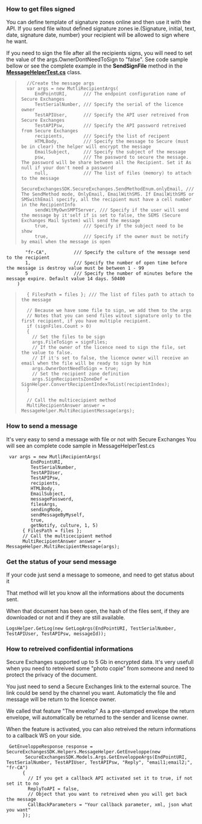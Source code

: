 ### How to get files signed ###
You can define template of signature zones online and then use it with the API.
If you send file witout defined signature zones ie.(Signature, initial, text, date, signature date, number) your recipient will be allowed to sign where he want.

If you need to sign the file after all the recipients signs, you will need to set the value of the args.OwnerDontNeedToSign to "false". See code sample bellow or see the complete example in the **SendSignFile** method in the **[MessageHelperTest.cs](https://github.com/cboivin80/SecureExchangesSDK/blob/master/CodeSample/CodeSample/MessageHelperTest.cs)** class.
>       //Create the message args
>       var args = new MutliRecipientArgs(
>          EndPointURI,      /// The endpoint configuration name of Secure Exchanges
>          TestSerialNumber, /// Specify the serial of the licence owner
>          TestAPIUser,      /// Specify the API user retreived from Secure Exchanges
>          TestAPIPsw,       /// Specify the API password retreived from Secure Exchanges
>          recipients,       /// Specify the list of recipent
>          HTMLBody,         /// Specify the message to Secure (must be in clear) the helper will encrypt the message
>          EmailSubject,     /// Specify the subject of the message
>          psw,              /// The password to secure the message. The password will be share between all the Recipient. Set it As null if your don't need a password
>          null,             /// The list of files (memory) to attach to the message
>          SecureExchangesSDK.SecureExchanges.SendMethodEnum.onlyEmail, /// The SendMethod mode, OnlyEmail, EmailWithSMS. If EmailWithSMS or SMSwithEmail specify, all the recipient must have a cell number in the RecipientInfo
>          sendWitMyOwnSMPTServer, /// Specify if the user will send the message by it'self if is set to false, the SEMS (Secure Exchanges Mail System) will send the message
>          true,             /// Specify if the subject need to be show
>          true,             /// Specify if the owner must be notify by email when the message is open 
           "fr-CA",          /// Specify the culture of the message send to the recipient
           1,                /// Specify the number of open time before the message is destroy value must be between 1 - 99
           5                 /// Specify the number of minutes before the message expire. Default value 14 days. 50400
        )
>       { FilesPath = files }; /// The list of files path to attach to the message
>       
>       // Because we have some file to sign, we add them to the args
>       // Notes that you can send files witout signature only to the first recipient, if you have multiple recipient.
>       if (signFiles.Count > 0)
>       {
>         // Set the files to be sign
>         args.FileToSign = signFiles;
>         // If the owner of the licence need to sign the file, set the value to false.
>         // If it's set to false, the licence owner will receive an email when the file will be ready to sign by him
>         args.OwnerDontNeedToSign = true;
>         // Set the recipient zone definition
>         args.SignRecipientsZoneDef = SignHelper.ConvertRecipientIndexToList(recipientIndex);
>       }
> 
>       // Call the multicecipient method 
>       MultiRecipientAnswer answer = MessageHelper.MultiRecipientMessage(args);

### How to send a message ###

It's very easy to send a message with file or not with Secure Exchanges
You will see an complete code sample in MessageHelperTest.cs
```
 var args = new MutliRecipientArgs(
         EndPointURI,
         TestSerialNumber,
         TestAPIUser,
         TestAPIPsw,
         recipients,
         HTMLBody,
         EmailSubject,
         messagePassword,
         filesArgs,
         sendingMode,
         sendMessageByMyself,
         true,
         getNotify, culture, 1, 5)
      { FilesPath = files };
      // Call the multicecipient method 
      MultiRecipientAnswer answer = MessageHelper.MultiRecipientMessage(args);
```

### Get the status of your send message ###

If your code just send a message to someone, and need to get status about it

That method will let you know all the informations about the documents sent. 

When that document has been open, the hash of the files sent, if they are downloaded or not and if they are still available.
```
LogsHelper.GetLog(new GetLogArgs(EndPointURI, TestSerialNumber, TestAPIUser, TestAPIPsw, messageId));
```

### How to retreived confidential informations ###

Secure Exchanges supported up to 5 Gb in encrypted data. It's very usefull when you need to retreived some "photo copie" from someone and need to protect the privacy of the document.

You just need to send a Secure Exchanges link to the external source. The link could be send by the channel you want. Automaticly the file and message will be return to the licence owner.

We called that feature "The envelop" As a pre-stamped envelope the return envelope, will automatically be returned to the sender and license owner.

When the feature is activated, you can also retreived the return informations to a callback WS on your side.
```
 GetEnveloppeResponse response = SecureExchangesSDK.Helpers.MessageHelper.GetEnveloppe(new
       SecureExchangesSDK.Models.Args.GetEnveloppeArgs(EndPointURI, TestSerialNumber, TestAPIUser, TestAPIPsw, "Reply", "email1;email2;", "fr-CA")
      {
        // If you get a callback API activated set it to true, if not set it to no
        ReplyToAPI = false,
        // Object that you want to retreived when you will get back the message
        CallBackParameters = "Your callback parameter, xml, json what you want"
      });

```
